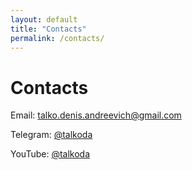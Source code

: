 ```yaml
---
layout: default
title: "Contacts"
permalink: /contacts/
---
```


# Contacts

<p>Email: <a href="mailto:talko.denis.andreevich@gmail.com">talko.denis.andreevich@gmail.com</a></p>
<p>Telegram: <a href="https://t.me/talkoda" target="_blank">@talkoda</a></p>
<p>YouTube: <a href="https://www.youtube.com/@TalkoDenis" target="_blank">@talkoda</a></p>
